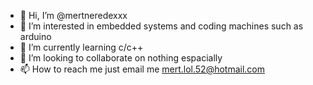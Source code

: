- 👋 Hi, I’m @mertneredexxx
- 👀 I’m interested in embedded systems and coding machines such as arduino 
- 🌱 I’m currently learning c/c++
- 💞️ I’m looking to collaborate on nothing espacially
- 📫 How to reach me just email me mert.lol.52@hotmail.com
